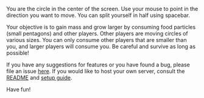 You are the circle in the center of the screen.  Use your mouse to point in the direction you want to move. You can split yourself in half using spacebar.

Your objective is to gain mass and grow larger by consuming food particles (small pentagons) and other players.  Other players are moving circles of various sizes.  You can only consume other players that are smaller than you, and larger players will consume you.  Be careful and survive as long as possible!

If you have any suggestions for features or you have found a bug, please file an issue [here](https://github.com/huytd/agar.io-clone/issues/new).  If you would like to host your own server, consult the [README](https://github.com/huytd/agar.io-clone/blob/master/README.md) and [setup guide](https://github.com/huytd/agar.io-clone/wiki/Setup).

Have fun!